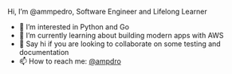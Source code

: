 Hi, I’m @ammpedro, Software Engineer and Lifelong Learner
- 👀 I’m interested in Python and Go
- 🌱 I’m currently learning about building modern apps with AWS
- 💞️ Say hi if you are looking to collaborate on some testing and documentation
- 📫 How to reach me: [@ampdro](https://discordapp.com/channels/@me/ampdro#7443/)
